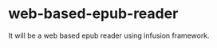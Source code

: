 web-based-epub-reader
=====================

It will be a web based epub reader using infusion framework.